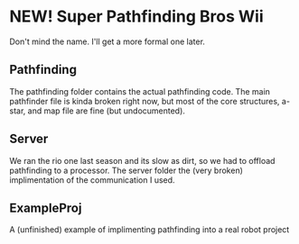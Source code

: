 # NEW! Super Pathfinding Bros Wii
Don't mind the name. I'll get a more formal one later.

## Pathfinding
The pathfinding folder contains the actual pathfinding code. The main pathfinder file is kinda broken right now, but most of the core structures, a-star, and map file are fine (but undocumented).
## Server
We ran the rio one last season and its slow as dirt, so we had to offload pathfinding to a processor. The server folder the (very broken) implimentation of the communication I used.
## ExampleProj
A (unfinished) example of implimenting pathfinding into a real robot project
